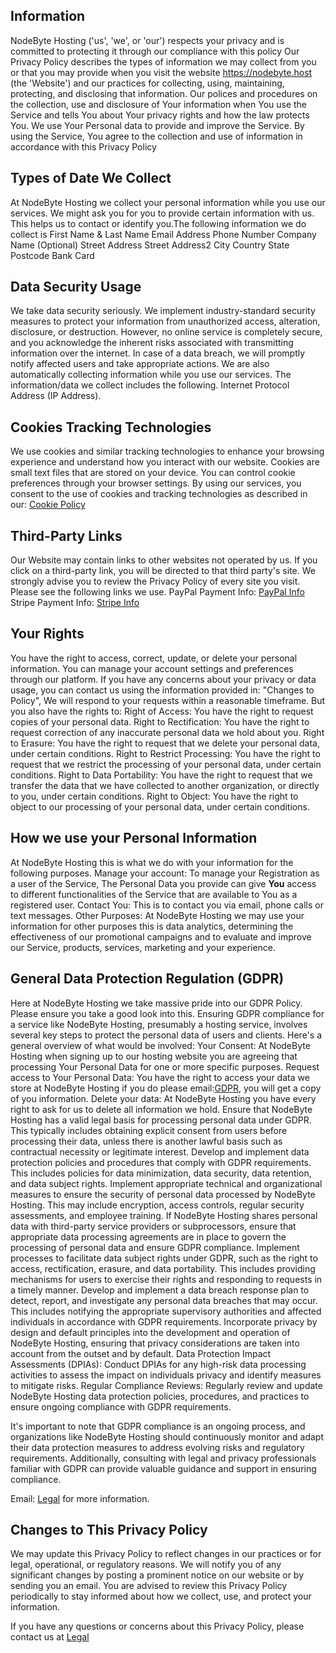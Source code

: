 ## Information

NodeByte Hosting ('us', 'we', or 'our') respects your privacy and is committed to protecting it through our compliance with this policy
Our Privacy Policy describes the types of information we may collect from you or that you may provide when you visit the website https://nodebyte.host (the 'Website') and our practices for collecting, using, maintaining, protecting, and disclosing that information. Our polices and procedures on the collection, use and disclosure of Your information when You use the Service and tells You about Your privacy rights and how the law protects You.
We use Your Personal data to provide and improve the Service. By using the Service, You agree to the collection and use of information in accordance with this Privacy Policy

## Types of Date We Collect

At NodeByte Hosting we collect your personal information while you use our services. We might ask you for you to provide certain information with us. This helps us to contact or identify you.The following information we do collect is
First Name & Last Name
Email Address
Phone Number
Company Name (Optional)
Street Address
Street Address2
City
Country
State
Postcode
Bank Card

## Data Security Usage

We take data security seriously. We implement industry-standard security measures to protect your information from unauthorized access, alteration, disclosure, or destruction. However, no online service is completely secure, and you acknowledge the inherent risks associated with transmitting information over the internet. In case of a data breach, we will promptly notify affected users and take appropriate actions.&nbsp;We are also automatically collecting information while you use our services. The information/data we collect includes the following. Internet Protocol Address (IP Address).

## Cookies Tracking Technologies

We use cookies and similar tracking technologies to enhance your browsing experience and understand how you interact with our website. Cookies are small text files that are stored on your device. You can control cookie preferences through your browser settings. By using our services, you consent to the use of cookies and tracking technologies as described in our: [Cookie Policy](https://nodebyte.host/legal/cookies)

## Third-Party Links

Our Website may contain links to other websites not operated by us. If you click on a third-party link, you will be directed to that third party&apos;s site. We strongly advise you to review the Privacy Policy of every site you visit. Please see the following links we use.
PayPal Payment Info:  [PayPal Info](https://www.paypal.com/uk/legalhub/privacy-full)
Stripe Payment Info:  [Stripe Info](https://stripe.com/gb/privacy)



## Your Rights

You have the right to access, correct, update, or delete your personal information. You can manage your account settings and preferences through our platform. If you have any concerns about your privacy or data usage, you can contact us using the information provided in: "Changes to Policy", We will respond to your requests within a reasonable timeframe. But you also have the rights to:
Right of Access: You have the right to request copies of your personal data.
Right to Rectification: You have the right to request correction of any inaccurate personal data we hold about you.
Right to Erasure: You have the right to request that we delete your personal data, under certain conditions.
Right to Restrict Processing: You have the right to request that we restrict the processing of your personal data, under certain conditions.
Right to Data Portability: You have the right to request that we transfer the data that we have collected to another organization, or directly to you, under certain conditions.
Right to Object: You have the right to object to our processing of your personal data, under certain conditions.


## How we use your Personal Information

At NodeByte Hosting this is what we do with your information for the following purposes. Manage your account: To manage your Registration as a user of the Service, The Personal Data you provide can give <b>You</b>&nbsp;access to different functionalities of the Service that&nbsp;are available to You as a registered user.
Contact You: This is to contact you via email, phone calls or text messages.
Other Purposes: At NodeByte Hosting we may use your information for other purposes this is data analytics, determining the effectiveness of our promotional campaigns and to evaluate and improve our Service, products, services, marketing and your experience.

## General Data Protection Regulation (GDPR)

Here at NodeByte Hosting we take massive pride into our GDPR Policy. Please ensure you take a good look into this.
Ensuring GDPR compliance for a service like NodeByte Hosting, presumably a hosting service, involves several key steps to protect the personal data of users and clients. Here&apos;s a general overview of what would be involved:
Your Consent: At NodeByte Hosting when signing up to our hosting website you are agreeing that processing Your Personal Data for one or more specific purposes. 
Request access to Your Personal Data: You have the right to access your data we store at NodeByte Hosting if you do please email:[GDPR](mailto:gdpr@nodebyte.co.uk), you will get a copy of you information.
Delete your data: At NodeByte Hosting you have every right to ask for us to delete all information we hold.
Ensure that NodeByte Hosting has a valid legal basis for processing personal data under GDPR. This typically includes obtaining explicit consent from users before processing their data, unless there is another lawful basis such as contractual necessity or legitimate interest.
Develop and implement data protection policies and procedures that comply with GDPR requirements. This includes policies for data minimization, data security, data retention, and data subject rights.
Implement appropriate technical and organizational measures to ensure the security of personal data processed by NodeByte Hosting. This may include encryption, access controls, regular security assessments, and employee training.
If NodeByte Hosting shares personal data with third-party service providers or subprocessors, ensure that appropriate data processing agreements are in place to govern the processing of personal data and ensure GDPR compliance.
Implement processes to facilitate data subject rights under GDPR, such as the right to access, rectification, erasure, and data portability. This includes providing mechanisms for users to exercise their rights and responding to requests in a timely manner.
Develop and implement a data breach response plan to detect, report, and investigate any personal data breaches that may occur. This includes notifying the appropriate supervisory authorities and affected individuals in accordance with GDPR requirements.
Incorporate privacy by design and default principles into the development and operation of NodeByte Hosting, ensuring that privacy considerations are taken into account from the outset and by default.
Data Protection Impact Assessments (DPIAs): Conduct DPIAs for any high-risk data processing activities to assess the impact on individuals privacy and identify measures to mitigate risks.
Regular Compliance Reviews: Regularly review and update NodeByte Hosting data protection policies, procedures, and practices to ensure ongoing compliance with GDPR requirements.   

It's important to note that GDPR compliance is an ongoing process, and organizations like NodeByte Hosting should continuously monitor and adapt their data protection measures to address evolving risks and regulatory requirements. Additionally, consulting with legal and privacy professionals familiar with GDPR can provide valuable guidance and support in ensuring compliance.

Email: [Legal](mailto:legal@nodebyte.co.uk) for more information.

## Changes to This Privacy Policy

We may update this Privacy Policy to reflect changes in our practices or for legal, operational, or regulatory reasons. We will notify you of any significant changes by posting a prominent notice on our website or by sending you an email. You are advised to review this Privacy Policy periodically to stay informed about how we collect, use, and protect your information.


If you have any questions or concerns about this Privacy Policy, please contact us at [Legal](mailto:legal@nodebyte.co.uk)
